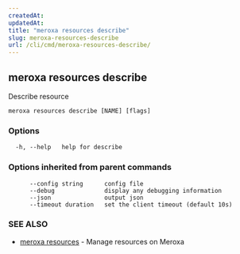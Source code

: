```yaml
---
createdAt: 
updatedAt: 
title: "meroxa resources describe"
slug: meroxa-resources-describe
url: /cli/cmd/meroxa-resources-describe/
---
```

## meroxa resources describe

Describe resource

```
meroxa resources describe [NAME] [flags]
```

### Options

```
  -h, --help   help for describe
```

### Options inherited from parent commands

```
      --config string      config file
      --debug              display any debugging information
      --json               output json
      --timeout duration   set the client timeout (default 10s)
```

### SEE ALSO

* [meroxa resources](/cli/cmd/meroxa-resources/)	 - Manage resources on Meroxa

